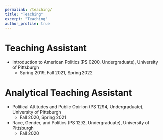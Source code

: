 ```yaml
---
permalink: /teaching/
title: "Teaching"
excerpt: "Teaching"
author_profile: true
---
```


Teaching Assistant
======
* Introduction to American Politics (PS 0200, Undergraduate), University of Pittsburgh
  * Spring 2019, Fall 2021, Spring 2022

Analytical Teaching Assistant
======
* Political Attitudes and Public Opinion (PS 1294, Undergraduate), University of Pittsburgh
  * Fall 2020, Spring 2021
* Race, Gender, and Politics (PS 1292, Undergraduate), University of Pittsburgh
  * Fall 2020
